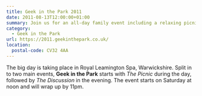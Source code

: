 ```yaml
---
title: Geek in the Park 2011
date: 2011-08-13T12:00:00+01:00
summary: Join us for an all-day family event including a relaxing picnic and an evening of illuminating talks by web industry leaders Andrew Disley, Relly Annett-Baker, James Willock and Paul Lloyd.
category:
  - Geek in the Park
url: https://2011.geekinthepark.co.uk/
location:
  postal-code: CV32 4AA
---
```

The big day is taking place in Royal Leamington Spa, Warwickshire. Split in to two main events, **Geek in the Park** starts with *The Picnic* during the day, followed by *The Discussion* in the evening. The event starts on Saturday at noon and will wrap up by 11pm.
